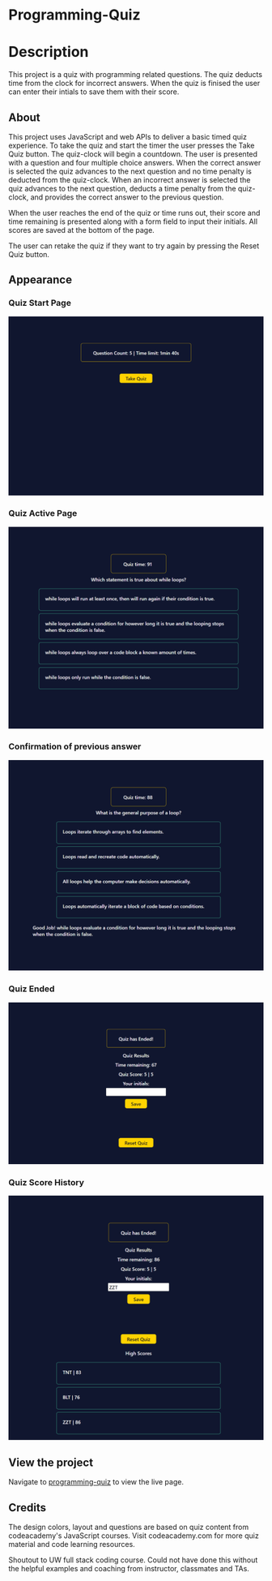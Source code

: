 # Programming-Quiz

# Description

This project is a quiz with programming related questions. The quiz deducts time from the clock for incorrect answers. When the quiz is finised the user can enter their intials to save them with their score.  

## About

This project uses JavaScript and web APIs to deliver a basic timed quiz experience. To take the quiz and start the timer the user presses the Take Quiz button. The quiz-clock will begin a countdown. The user is presented with a question and four multiple choice answers. When the correct answer is selected the quiz advances to the next question and no time penalty is deducted from the quiz-clock. When an incorrect answer is selected the quiz advances to the next question, deducts a time penalty from the quiz-clock, and provides the correct answer to the previous question. 

When the user reaches the end of the quiz or time runs out, their score and time remaining is presented along with a form field to input their initials. All scores are saved at the bottom of the page.

The user can retake the quiz if they want to try again by pressing the Reset Quiz button.

## Appearance

### Quiz Start Page

![Quiz Start Screen](./assets/images/page_1.png)

### Quiz Active Page

![Quiz Active](./assets/images/page_2.png)

### Confirmation of previous answer

![Quiz Answer](./assets/images/page_2.1.png)

### Quiz Ended

![Quiz Ended](./assets/images/page_3.png)

### Quiz Score History

![Quiz Score History](./assets/images/page_4.png)

## View the project

Navigate to [programming-quiz](https://levisgaragegroupinc.github.io/Programming-Quiz/) to view the live page. 

## Credits

The design colors, layout and questions are based on quiz content from codeacademy's JavaScript courses. Visit codeacademy.com for more quiz material and code learning resources. 

Shoutout to UW full stack coding course. Could not have done this without the helpful examples and coaching from instructor, classmates and TAs. 